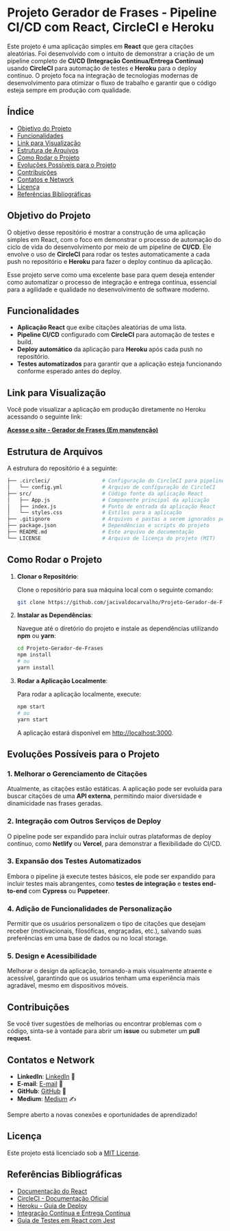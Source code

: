 # **Projeto Gerador de Frases - Pipeline CI/CD com React, CircleCI e Heroku**

Este projeto é uma aplicação simples em **React** que gera citações aleatórias. Foi desenvolvido com o intuito de demonstrar a criação de um pipeline completo de **CI/CD (Integração Contínua/Entrega Contínua)** usando **CircleCI** para automação de testes e **Heroku** para o deploy contínuo. O projeto foca na integração de tecnologias modernas de desenvolvimento para otimizar o fluxo de trabalho e garantir que o código esteja sempre em produção com qualidade.

## **Índice**
- [Objetivo do Projeto](#objetivo-do-projeto)
- [Funcionalidades](#funcionalidades)
- [Link para Visualização](#link-para-visualização)
- [Estrutura de Arquivos](#estrutura-de-arquivos)
- [Como Rodar o Projeto](#como-rodar-o-projeto)
- [Evoluções Possíveis para o Projeto](#evoluções-possíveis-para-o-projeto)
- [Contribuições](#contribuições)
- [Contatos e Network](#contatos-e-network)
- [Licença](#licença)
- [Referências Bibliográficas](#referências-bibliográficas)

## **Objetivo do Projeto**

O objetivo desse repositório é mostrar a construção de uma aplicação simples em React, com o foco em demonstrar o processo de automação do ciclo de vida do desenvolvimento por meio de um pipeline de **CI/CD**. Ele envolve o uso de **CircleCI** para rodar os testes automaticamente a cada push no repositório e **Heroku** para fazer o deploy contínuo da aplicação.

Esse projeto serve como uma excelente base para quem deseja entender como automatizar o processo de integração e entrega contínua, essencial para a agilidade e qualidade no desenvolvimento de software moderno.

## **Funcionalidades**
- **Aplicação React** que exibe citações aleatórias de uma lista.
- **Pipeline CI/CD** configurado com **CircleCI** para automação de testes e build.
- **Deploy automático** da aplicação para **Heroku** após cada push no repositório.
- **Testes automatizados** para garantir que a aplicação esteja funcionando conforme esperado antes do deploy.

## **Link para Visualização**

Você pode visualizar a aplicação em produção diretamente no Heroku acessando o seguinte link:

[**Acesse o site - Gerador de Frases (Em manutenção)**](https://projeto-gerador-de-frases.herokuapp.com/)

## **Estrutura de Arquivos**

A estrutura do repositório é a seguinte:

```bash
├── .circleci/                 # Configuração do CircleCI para pipeline de CI/CD
│   └── config.yml             # Arquivo de configuração do CircleCI
├── src/                       # Código fonte da aplicação React
│   ├── App.js                 # Componente principal da aplicação
│   ├── index.js               # Ponto de entrada da aplicação React
│   └── styles.css             # Estilos para a aplicação
├── .gitignore                 # Arquivos e pastas a serem ignorados pelo Git
├── package.json               # Dependências e scripts do projeto
├── README.md                  # Este arquivo de documentação
└── LICENSE                    # Arquivo de licença do projeto (MIT)
```

## **Como Rodar o Projeto**

1. **Clonar o Repositório**:

   Clone o repositório para sua máquina local com o seguinte comando:

   ```bash
   git clone https://github.com/jacivaldocarvalho/Projeto-Gerador-de-Frases.git
   ```

2. **Instalar as Dependências**:

   Navegue até o diretório do projeto e instale as dependências utilizando **npm** ou **yarn**:

   ```bash
   cd Projeto-Gerador-de-Frases
   npm install
   # ou
   yarn install
   ```

3. **Rodar a Aplicação Localmente**:

   Para rodar a aplicação localmente, execute:

   ```bash
   npm start
   # ou
   yarn start
   ```

   A aplicação estará disponível em [http://localhost:3000](http://localhost:3000).

## **Evoluções Possíveis para o Projeto**

### 1. **Melhorar o Gerenciamento de Citações**
Atualmente, as citações estão estáticas. A aplicação pode ser evoluída para buscar citações de uma **API externa**, permitindo maior diversidade e dinamicidade nas frases geradas.

### 2. **Integração com Outros Serviços de Deploy**
O pipeline pode ser expandido para incluir outras plataformas de deploy contínuo, como **Netlify** ou **Vercel**, para demonstrar a flexibilidade do CI/CD.

### 3. **Expansão dos Testes Automatizados**
Embora o pipeline já execute testes básicos, ele pode ser expandido para incluir testes mais abrangentes, como **testes de integração** e **testes end-to-end** com **Cypress** ou **Puppeteer**.

### 4. **Adição de Funcionalidades de Personalização**
Permitir que os usuários personalizem o tipo de citações que desejam receber (motivacionais, filosóficas, engraçadas, etc.), salvando suas preferências em uma base de dados ou no local storage.

### 5. **Design e Acessibilidade**
Melhorar o design da aplicação, tornando-a mais visualmente atraente e acessível, garantindo que os usuários tenham uma experiência mais agradável, mesmo em dispositivos móveis.

## **Contribuições**

Se você tiver sugestões de melhorias ou encontrar problemas com o código, sinta-se à vontade para abrir um **issue** ou submeter um **pull request**.

## **Contatos e Network**

- **LinkedIn**: [LinkedIn](https://www.linkedin.com/in/jacivaldocarvalho/) 👔
- **E-mail**: [E-mail](mailto:jacivaldocarvalho@gmail.com) 📧
- **GitHub**: [GitHub](https://github.com/jacivaldocarvalho) 🐙
- **Medium**: [Medium](https://medium.com/@jacivaldocarvalho) ✍️

Sempre aberto a novas conexões e oportunidades de aprendizado!

## **Licença**

Este projeto está licenciado sob a [MIT License](LICENSE).

## **Referências Bibliográficas**

- [Documentação do React](https://reactjs.org/docs/getting-started.html)
- [CircleCI - Documentação Oficial](https://circleci.com/docs/)
- [Heroku - Guia de Deploy](https://devcenter.heroku.com/articles/git)
- [Integração Contínua e Entrega Contínua](https://www.atlassian.com/continuous-delivery/ci-vs-ci-vs-cd)
- [Guia de Testes em React com Jest](https://reactjs.org/docs/testing.html)

